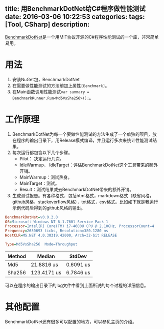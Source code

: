 title: 用BenchmarkDotNet给C#程序做性能测试
date: 2016-03-06 10:22:53
categories:
tags: [Tool, CSharp]
description:
---

[BenchmarkDotNet](https://github.com/PerfDotNet/BenchmarkDotNet)是一个用MIT协议开源的C#程序性能测试的一个库，非常简单易用。

# 用法
1. 安装NuGet包，BenchmarkDotNet  
1. 在需要做性能测试的方法前加上属性`[Benchmark]`。  
1. 在Main函数调用性能测试`var summary = BenchmarkRunner.Run<Md5VsSha256>();`。  

# 工作原理
1. BenchmarkDotNet为每一个要做性能测试的方法生成了一个单独的项目，放在程序的输出目录下，用Release模式编译，并且运行多次来统计性能测试结果。    
1. 每次运行都包含以下几个步骤。  
    * Pilot： 决定运行几次。  
    * IdleWarmup， IdleTarget：评估BenchmarkDotNet这个工具带来的额外开销。  
    * MainWarmup：测试热身。  
    * MainTarget：测试。  
    * Result：测试结果减去BenchmarkDotNet带来的额外开销。  
1. 生成测试报告。有各种格式，包括html格式，markdown格式（缺省风格，github风格，stackoverflow风格），txt格式，csv格式。比如如下就是我运行示例代码后得到的github风格的输出。

```ini
BenchmarkDotNet=v0.9.2.0
OS=Microsoft Windows NT 6.1.7601 Service Pack 1
Processor=Intel(R) Core(TM) i7-4600U CPU @ 2.10GHz, ProcessorCount=4
Frequency=2630693 ticks, Resolution=380.1280 ns
HostCLR=MS.NET 4.0.30319.42000, Arch=32-bit RELEASE

Type=Md5VsSha256  Mode=Throughput  

```
 Method |      Median |    StdDev |
------- |------------ |---------- |
    Md5 |  21.8816 us | 0.6091 us |
 Sha256 | 123.4171 us | 6.7846 us |

可以在程序的输出目录下的log文件中看到上面所说的每个过程的详细信息。

# 其他配置
BenchmarkDotNet还有很多可以配置的地方，可以参见主页的介绍。